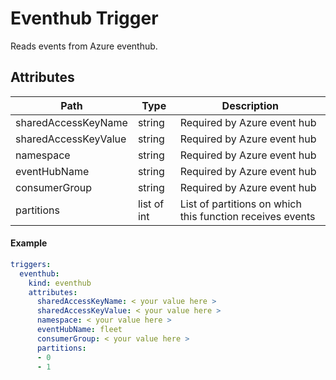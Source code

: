 # Eventhub Trigger

Reads events from Azure eventhub.

## Attributes

| Path | Type | Description | 
| --- | --- | --- |  
| sharedAccessKeyName | string | Required by Azure event hub |
| sharedAccessKeyValue | string | Required by Azure event hub |
| namespace | string | Required by Azure event hub |
| eventHubName | string | Required by Azure event hub |
| consumerGroup | string | Required by Azure event hub |
| partitions | list of int | List of partitions on which this function receives events |

#### Example

```yaml
triggers:
  eventhub:
    kind: eventhub
    attributes:
      sharedAccessKeyName: < your value here >
      sharedAccessKeyValue: < your value here >
      namespace: < your value here >
      eventHubName: fleet
      consumerGroup: < your value here >
      partitions:
      - 0
      - 1
```
